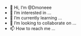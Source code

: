 - 👋 Hi, I’m @Dmoneee
- 👀 I’m interested in ...
- 🌱 I’m currently learning ...
- 💞️ I’m looking to collaborate on ...
- 📫 How to reach me ...

<!---
Dmoneee/Dmoneee is a ✨ special ✨ repository because its `README.md` (this file) appears on your GitHub profile.
You can click the Preview link to take a look at your changes.
--->

